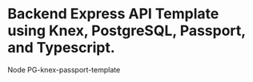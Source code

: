 # Backend Express API Template using Knex, PostgreSQL, Passport, and Typescript.

 Node PG-knex-passport-template
